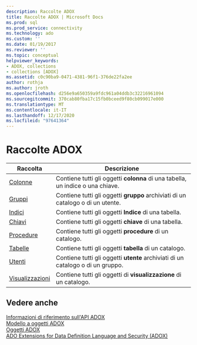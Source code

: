 ```yaml
---
description: Raccolte ADOX
title: Raccolte ADOX | Microsoft Docs
ms.prod: sql
ms.prod_service: connectivity
ms.technology: ado
ms.custom: ''
ms.date: 01/19/2017
ms.reviewer: ''
ms.topic: conceptual
helpviewer_keywords:
- ADOX, collections
- collections [ADOX]
ms.assetid: c0c90ba9-0471-4381-96f1-376de22fa2ee
author: rothja
ms.author: jroth
ms.openlocfilehash: d256e9a650359a9fdc961a04ddb3c32216961094
ms.sourcegitcommit: 370cab80fba17c15fb0bceed9f80cb099017e000
ms.translationtype: MT
ms.contentlocale: it-IT
ms.lasthandoff: 12/17/2020
ms.locfileid: "97641364"
---
```

# <a name="adox-collections"></a>Raccolte ADOX

|Raccolta|Descrizione|  
|-|-|  
|[Colonne](./columns-collection-adox.md)|Contiene tutti gli oggetti **colonna** di una tabella, un indice o una chiave.|  
|[Gruppi](./groups-collection-adox.md)|Contiene tutti gli oggetti **gruppo** archiviati di un catalogo o di un utente.|  
|[Indici](./indexes-collection-adox.md)|Contiene tutti gli oggetti **Indice** di una tabella.|  
|[Chiavi](./keys-collection-adox.md)|Contiene tutti gli oggetti **chiave** di una tabella.|  
|[Procedure](./procedures-collection-adox.md)|Contiene tutti gli oggetti **procedure** di un catalogo.|  
|[Tabelle](./tables-collection-adox.md)|Contiene tutti gli oggetti **tabella** di un catalogo.|  
|[Utenti](./users-collection-adox.md)|Contiene tutti gli oggetti **utente** archiviati di un catalogo o di un gruppo.|  
|[Visualizzazioni](./views-collection-adox.md)|Contiene tutti gli oggetti di **visualizzazione** di un catalogo.|  
  
## <a name="see-also"></a>Vedere anche  
 [Informazioni di riferimento sull'API ADOX](./adox-object-model.md)   
 [Modello a oggetti ADOX](./adox-object-model.md)   
 [Oggetti ADOX](./adox-objects.md)   
 [ADO Extensions for Data Definition Language and Security (ADOX)](../../guide/extensions/ado-extensions-for-data-definition-language-and-security-adox.md)